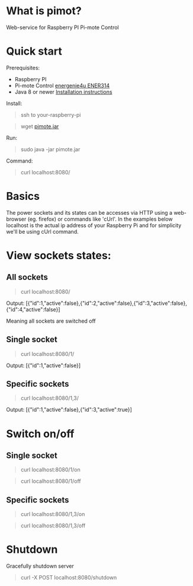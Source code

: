 # What is pimot?


Web-service for Raspberry PI Pi-mote Control


# Quick start

Prerequisites:

* Raspberry PI
* Pi-mote Control [energenie4u ENER314](https://energenie4u.co.uk/index.php/catalogue/product/ENER314 "ENER314")
* Java 8 or newer [Installation instructions](http://www.rpiblog.com/2014/03/installing-oracle-jdk-8-on-raspberry-pi.html "Installation instructions")

Install:

> ssh to your-raspberry-pi

> wget [pimote.jar](../master/dist/pimote.jar)
    
Run:

> sudo java -jar pimote.jar
    
Command:

> curl localhost:8080/
    
# Basics

The power sockets and its states can be accesses via HTTP using a web-browser (eg. firefox) or commands like 'cUrl'. 
In the examples below localhost is the actual ip address of your Raspberry Pi and for simplicity we'll be using
cUrl command.


# View sockets states:
## All sockets
> curl localhost:8080/
    
Output: [{"id":1,"active":false},{"id":2,"active":false},{"id":3,"active":false},{"id":4,"active":false}]

Meaning all sockets are switched off

## Single socket
> curl localhost:8080/1/
    
Output: [{"id":1,"active":false}]

## Specific sockets
> curl localhost:8080/1,3/
    
Output: [{"id":1,"active":false},{"id":3,"active":true}]

# Switch on/off
## Single socket

> curl localhost:8080/1/on

> curl localhost:8080/1/off

## Specific sockets

> curl localhost:8080/1,3/on

> curl localhost:8080/1,3/off

# Shutdown

Gracefully shutdown server

> curl -X POST localhost:8080/shutdown
